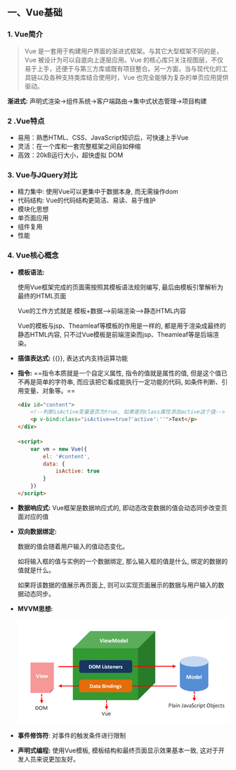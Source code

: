 ## 一、Vue基础

### 1. Vue简介

> Vue 是一套用于构建用户界面的渐进式框架。与其它大型框架不同的是，Vue 被设计为可以自底向上逐层应用。Vue 的核心库只关注视图层，不仅易于上手，还便于与第三方库或既有项目整合。另一方面，当与现代化的工具链以及各种支持类库结合使用时，Vue 也完全能够为复杂的单页应用提供驱动。

**渐进式:** 声明式渲染→组件系统→客户端路由→集中式状态管理→项目构建

### 2 .Vue特点

+ 易用：熟悉HTML、CSS、JavaScript知识后，可快速上手Vue
+ 灵活：在一个库和一套完整框架之间自如伸缩
+ 高效：20kB运行大小，超快虚拟 DOM

### 3. Vue与JQuery对比

+ 精力集中: 使用Vue可以更集中于数据本身, 而无需操作dom
+ 代码结构: Vue的代码结构更简洁、易读、易于维护
+ 模块化思想
+ 单页面应用
+ 组件复用
+ 性能

### 4. Vue核心概念

+ **模板语法:** 

    使用Vue框架完成的页面需按照其模板语法规则编写, 最后由模板引擎解析为最终的HTML页面

    Vue的工作方式就是 模板+数据-->前端渲染-->静态HTML内容

    Vue的模板与jsp、Theamleaf等模板的作用是一样的, 都是用于渲染成最终的静态HTML内容, 只不过Vue模板是前端渲染而jsp、Theamleaf等是后端渲染。

+ **插值表达式:** {{}}, 表达式内支持运算功能

+ **指令:** ==指令本质就是一个自定义属性, 指令的值就是属性的值, 但是这个值已不再是简单的字符串, 而应该把它看成能执行一定功能的代码, 如条件判断、引用变量、对象等。==

    ```html
    <div id="content">
        <!--判断isActive变量是否为true, 如果是则class属性添加active这个值-->
        <p v-bind:class="isActive==true?'active':''">Text</p>
    </div>
    
    <script>
        var vm = new Vue({
        	el: '#content',
        	data: {
        		isActive: true
        	}
        })
    </script>
    ```

+ **数据响应式:** Vue框架是数据响应式的, 即动态改变数据的值会动态同步改变页面对应的值

+ **双向数据绑定:** 

    数据的值会随着用户输入的值动态变化。

    如将输入框的值与实例的一个数据绑定, 那么输入框的值是什么, 绑定的数据的值就是什么。

    如果将该数据的值展示再页面上, 则可以实现页面展示的数据与用户输入的数据动态同步。

+ **MVVM思想:**

    ![](images/MVVM.png)

+ **事件修饰符**: 对事件的触发条件进行限制
+ **声明式编程:** 使用Vue模板, 模板结构和最终页面显示效果基本一致, 这对于开发人员来说更加友好。